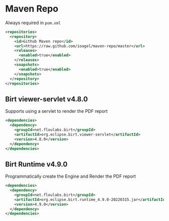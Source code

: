 # Maven Repo

Always required in `pom.xml`
```xml
<repositories>
  <repository>
    <id>Github Maven repo</id>
    <url>https://raw.github.com/ioagel/maven-repo/master</url>
    <releases>
      <enabled>true</enabled>
    </releases>
    <snapshots>
      <enabled>true</enabled>
    </snapshots>
  </repository>
</repositories>
```


## Birt viewer-servlet v4.8.0

Supports using a servlet to render the PDF report
```xml
<dependencies>
  <dependency>
    <groupId>net.floulabs.birt</groupId>
    <artifactId>org.eclipse.birt.viewer-servlet</artifactId>
    <version>4.8.0</version>
  </dependency>
</dependencies>
```

## Birt Runtime v4.9.0

Programmatically create the Engine and Render the PDF report
```xml
<dependencies>
  <dependency>
    <groupId>net.floulabs.birt</groupId>
    <artifactId>org.eclipse.birt.runtime_4.9.0-20220315.jar</artifactId>
    <version>4.9.0</version>
  </dependency>
</dependencies>
```